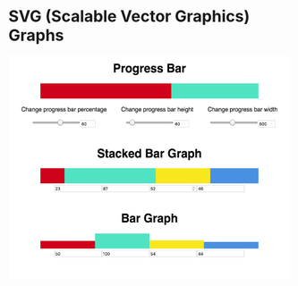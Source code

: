 # SVG (Scalable Vector Graphics) Graphs  

<img src="./public/svg-graphs.png" height=400px width=550px />
